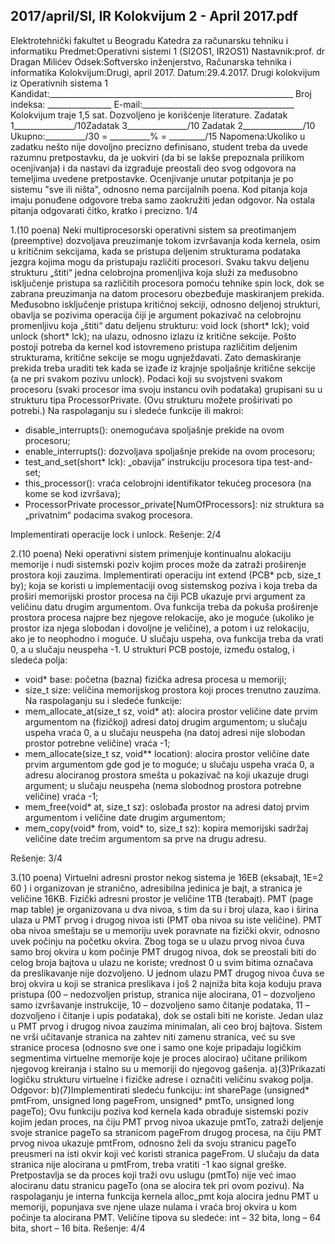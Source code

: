 2017/april/SI, IR Kolokvijum 2 - April 2017.pdf
--------------------------------------------------------------------------------


Elektrotehnički fakultet u Beogradu
Katedra za računarsku tehniku i informatiku
Predmet:Operativni sistemi 1 (SI2OS1, IR2OS1)
Nastavnik:prof. dr Dragan Milićev
Odsek:Softversko inženjerstvo, Računarska tehnika i informatika
Kolokvijum:Drugi, april 2017.
Datum:29.4.2017.
Drugi kolokvijum iz Operativnih sistema 1
Kandidat:_____________________________________________________________
Broj indeksa: ________________  E-mail:______________________________________
Kolokvijum traje 1,5 sat. Dozvoljeno je korišćenje literature.
Zadatak 1_______________/10Zadatak 3_______________/10
Zadatak 2_______________/10
Ukupno:__________/30 = __________% = _________/15
Napomena:Ukoliko u zadatku nešto nije dovoljno precizno definisano, student treba da
uvede razumnu pretpostavku, da je uokviri (da bi se lakše prepoznala prilikom ocenjivanja) i
da nastavi da izgrađuje preostali deo svog odgovora na temeljima uvedene pretpostavke.
Ocenjivanje unutar potpitanja je po sistemu "sve ili ništa", odnosno nema parcijalnih poena.
Kod pitanja koja imaju ponuđene odgovore treba samo zaokružiti jedan odgovor. Na ostala
pitanja odgovarati čitko, kratko i precizno.
1/4

1.(10 poena)
Neki   multiprocesorski   operativni   sistem   sa   preotimanjem   (preemptive)   dozvoljava
preuzimanje tokom izvršavanja koda kernela, osim u kritičnim sekcijama, kada se pristupa
deljenim strukturama podataka jezgra kojima mogu da pristupaju različiti procesori. Svaku
takvu deljenu strukturu „štiti“ jedna celobrojna promenljiva koja služi za međusobno
isključenje pristupa sa različitih procesora pomoću tehnike  spin   lock, dok se zabrana
preuzimanja na datom procesoru obezbeđuje maskiranjem prekida. Međusobno isključenje
pristupa kritičnoj sekciji, odnosno deljenoj strukturi, obavlja se pozivima operacija čiji je
argument pokazivač na celobrojnu promenljivu koja „štiti“ datu deljenu strukturu:
void lock (short* lck);
void unlock (short* lck);
na ulazu, odnosno izlazu iz kritične sekcije. Pošto postoji potreba da kernel kod istovremeno
pristupa   različitim   deljenim   strukturama,   kritične   sekcije   se   mogu   ugnježdavati.   Zato
demaskiranje prekida treba uraditi tek kada se izađe iz krajnje spoljašnje kritične sekcije (a ne
pri svakom pozivu unlock).
Podaci koji su svojstveni svakom procesoru (svaki procesor ima svoju instancu ovih
podataka) grupisani su u strukturu tipa ProcessorPrivate. (Ovu strukturu možete proširivati
po potrebi.) Na raspolaganju su i sledeće funkcije ili makroi:

- disable_interrupts(): onemogućava spoljašnje prekide na ovom procesoru;
- enable_interrupts(): dozvoljava spoljašnje prekide na ovom procesoru;
- test_and_set(short* lck): „obavija“ instrukciju procesora tipa test-and-set;
- this_processor():  vraća celobrojni identifikator tekućeg procesora (na kome se kod
izvršava);
- ProcessorPrivate processor_private[NumOfProcessors]: niz struktura sa
„privatnim“ podacima svakog procesora.

Implementirati operacije lock i unlock.
Rešenje:
2/4

2.(10 poena)
Neki operativni sistem primenjuje kontinualnu alokaciju memorije i nudi sistemski poziv
kojim proces može da zatraži proširenje prostora koji zauzima. Implementirati operaciju
int extend (PCB* pcb, size_t by);
koja se koristi u implementaciji ovog sistemskog poziva i koja treba da proširi memorijski
prostor procesa na čiji PCB ukazuje prvi argument za veličinu datu drugim argumentom. Ova
funkcija treba da pokuša proširenje prostora procesa najpre bez njegove relokacije, ako je
moguće (ukoliko je prostor iza njega slobodan i dovoljne je veličine), a potom i uz relokaciju,
ako je to neophodno i moguće. U slučaju uspeha, ova funkcija treba da vrati 0, a u slučaju
neuspeha -1.
U strukturi PCB postoje, između ostalog, i sledeća polja:

- void* base: početna (bazna) fizička adresa procesa u memoriji;
- size_t size: veličina memorijskog prostora koji proces trenutno zauzima.
Na raspolaganju su i sledeće funkcije:
- mem_allocate_at(size_t sz, void* at): alocira prostor veličine date prvim
argumentom na (fizičkoj) adresi datoj drugim argumentom; u slučaju uspeha vraća 0, a u
slučaju neuspeha (na datoj adresi nije slobodan prostor potrebne veličine) vraća -1;
- mem_allocate(size_t sz, void** location): alocira prostor veličine date prvim
argumentom gde god je to moguće; u slučaju uspeha vraća 0, a adresu alociranog prostora
smešta u pokazivač na koji ukazuje drugi argument; u slučaju neuspeha (nema slobodnog
prostora potrebne veličine) vraća -1;
- mem_free(void* at, size_t sz): oslobađa prostor na adresi datoj prvim argumentom i
veličine date drugim argumentom;
- mem_copy(void* from, void* to, size_t sz): kopira memorijski sadržaj veličine
date trećim argumentom sa prve na drugu adresu.

Rešenje:
3/4

3.(10 poena)
Virtuelni adresni prostor nekog sistema je 16EB (eksabajt, 1E=2
60
) i organizovan je stranično,
adresibilna jedinica je bajt, a stranica je veličine 16KB. Fizički adresni prostor je veličine 1TB
(terabajt). PMT (page map table) je organizovana u dva nivoa, s tim da su i broj ulaza, kao i
širina ulaza u PMT prvog i drugog nivoa isti (PMT oba nivoa su iste veličine). PMT oba nivoa
smeštaju se u memoriju uvek poravnate na fizički okvir, odnosno uvek počinju na početku
okvira. Zbog toga se u ulazu prvog nivoa čuva samo broj okvira u kom počinje PMT drugog
nivoa, dok se preostali biti do celog broja bajtova u ulazu ne koriste; vrednost 0 u svim bitima
označava da preslikavanje nije dozvoljeno. U jednom ulazu PMT drugog nivoa čuva se broj
okvira u koji se stranica preslikava i još 2 najniža bita koja koduju prava pristupa (00 –
nedozvoljen pristup, stranica nije alocirana, 01 – dozvoljeno samo izvršavanje instrukcije, 10
– dozvoljeno samo čitanje podataka, 11 – dozvoljeno i čitanje i upis podataka), dok se ostali
biti ne koriste. Jedan ulaz u PMT prvog i drugog nivoa zauzima minimalan, ali ceo broj
bajtova. Sistem ne vrši učitavanje stranica na zahtev niti zamenu stranica, već su sve stranice
procesa (odnosno sve one i samo one koje pripadaju logičkim segmentima virtuelne memorije
koje je proces alocirao) učitane prilikom njegovog kreiranja i stalno su u memoriji do
njegovog gašenja.
a)(3)Prikazati logičku strukturu virtuelne i fizičke adrese i označiti veličinu svakog polja.
Odgovor:
b)(7)Implementirati sledeću funkciju:
int sharePage (unsigned* pmtFrom, unsigned long pageFrom,
unsigned* pmtTo, unsigned long pageTo);
Ovu funkciju poziva kod kernela kada obrađuje sistemski poziv kojim jedan proces, na čiju
PMT prvog nivoa ukazuje  pmtTo, zatraži deljenje svoje stranice  pageTo  sa stranicom
pageFrom drugog procesa, na čiju PMT prvog nivoa ukazuje pmtFrom, odnosno želi da svoju
stranicu pageTo preusmeri na isti okvir koji već koristi stranica pageFrom. U slučaju da data
stranica nije alocirana u pmtFrom, treba vratiti -1 kao signal greške. Pretpostavlja se da proces
koji traži ovu uslugu (pmtTo) nije već imao alociranu datu stranicu pageTo (ona se alocira tek
pri ovom pozivu).
Na raspolaganju je interna funkcija kernela alloc_pmt koja alocira jednu PMT u memoriji,
popunjava sve njene ulaze nulama i vraća broj okvira u kom počinje ta alocirana PMT.
Veličine tipova su sledeće: int – 32 bita, long – 64 bita, short – 16 bita.
Rešenje:
4/4
